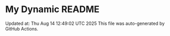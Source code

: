 # My Dynamic README
Updated at: Thu Aug 14 12:49:02 UTC 2025
This file was auto-generated by GitHub Actions.
